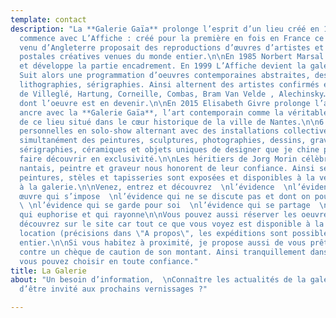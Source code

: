 ```yaml
---
template: contact
description: "La **Galerie Gaïa** prolonge l’esprit d’un lieu créé en 1978 :\n\nL’histoire
  commence avec L’Affiche : créé pour la première en fois en France ce concept store
  venu d’Angleterre proposait des reproductions d’œuvres d’artistes et des cartes
  postales créatives venues du monde entier.\n\nEn 1985 Norbert Marsal rachète l’affaire
  et développe la partie encadrement. En 1999 L’Affiche devient la galerie Arts Pluriels.
  Suit alors une programmation d’oeuvres contemporaines abstraites, des gravures,
  lithographies, sérigraphies. Ainsi alternent des artistes confirmés et des expositions
  de Villeglé, Hartung, Corneille, Combas, Bram Van Velde , Alechinsky… et des artistes
  dont l’oeuvre est en devenir.\n\nEn 2015 Elisabeth Givre prolonge l’aventure et
  ancre avec la **Galerie Gaïa**, l’art contemporain comme la véritable empreinte
  de ce lieu situé dans le cœur historique de la ville de Nantes.\n\n6 expositions
  personnelles en solo-show alternant avec des installations collectives montrant
  simultanément des peintures, sculptures, photographies, dessins, gravures, lithographies,
  sérigraphies, céramiques et objets uniques de designer que je chine pour vous les
  faire découvrir en exclusivité.\n\nLes héritiers de Jorg Morin célèbre publicitaire
  nantais, peintre et graveur nous honorent de leur confiance. Ainsi ses gravures,
  peintures, stèles et tapisseries sont exposées et disponibles à la vente en exclusivité
  à la galerie.\n\nVenez, entrez et découvrez  \nl’évidence  \nl’évidence devant une
  œuvre qui s’impose  \nl’évidence qui ne se discute pas et dont on pourra discuter
  \ \nl’évidence qui se garde pour soi  \nl’évidence qui se partage  \nl’évidence
  qui euphorise et qui rayonne\n\nVous pouvez aussi réserver les oeuvres que vous
  découvrez sur le site car tout ce que vous voyez est disponible à la vente ou la
  location (précisions dans \"A propos\", les expéditions sont possibles dans le monde
  entier.\n\nSi vous habitez à proximité, je propose aussi de vous prêter les oeuvres
  contre un chèque de caution de son montant. Ainsi tranquillement dans votre espace
  vous pouvez choisir en toute confiance."
title: La Galerie
about: "Un besoin d’information,  \nConnaître les actualités de la galerie,  \nEnvie
  d’être invité aux prochains vernissages ?"

---
```

